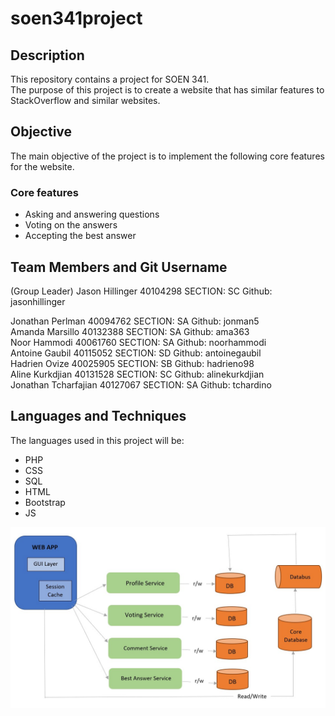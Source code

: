 # soen341project
## Description
This repository contains a project for SOEN 341.  
The purpose of this project is to create a website that has similar features to StackOverflow and similar websites.  
## Objective
The main objective of the project is to implement the following core features for the website.  
### Core features
- Asking and answering questions
- Voting on the answers
- Accepting the best answer
## Team Members and Git Username
(Group Leader)
Jason Hillinger  40104298      SECTION: SC Github: jasonhillinger 

Jonathan Perlman   40094762    SECTION: SA  Github: jonman5      
Amanda Marsillo   40132388       SECTION: SA Github: ama363   
Noor Hammodi 40061760            SECTION: SA Github: noorhammodi  
Antoine Gaubil 40115052            SECTION: SD Github: antoinegaubil   
Hadrien Ovize 40025905             SECTION: SB Github: hadrieno98  
Aline Kurkdjian 40131528           SECTION: SC Github: alinekurkdjian  
Jonathan Tcharfajian 40127067  SECTION: SA Github: tchardino  
## Languages and Techniques
The languages used in this project will be:  
- PHP  
- CSS  
- SQL  
- HTML   
- Bootstrap  
- JS  


![Architecture](Architecture_Design.png)